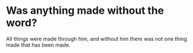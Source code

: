 # Was anything made without the word?

All things were made through him, and without him there was not one thing made that has been made.

